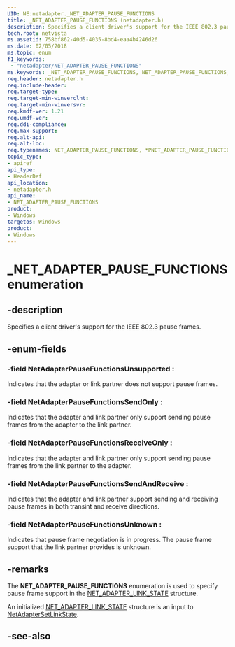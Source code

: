 ```yaml
---
UID: NE:netadapter._NET_ADAPTER_PAUSE_FUNCTIONS
title: _NET_ADAPTER_PAUSE_FUNCTIONS (netadapter.h)
description: Specifies a client driver's support for the IEEE 802.3 pause frames.
tech.root: netvista
ms.assetid: 758bf862-40d5-4035-8bd4-eaa4b4246d26
ms.date: 02/05/2018
ms.topic: enum
f1_keywords:
 - "netadapter/NET_ADAPTER_PAUSE_FUNCTIONS"
ms.keywords: _NET_ADAPTER_PAUSE_FUNCTIONS, NET_ADAPTER_PAUSE_FUNCTIONS, *PNET_ADAPTER_PAUSE_FUNCTIONS, 
req.header: netadapter.h
req.include-header:
req.target-type:
req.target-min-winverclnt:
req.target-min-winversvr:
req.kmdf-ver: 1.21
req.umdf-ver:
req.ddi-compliance:
req.max-support:
req.alt-api:
req.alt-loc:
req.typenames: NET_ADAPTER_PAUSE_FUNCTIONS, *PNET_ADAPTER_PAUSE_FUNCTIONS
topic_type: 
- apiref
api_type: 
- HeaderDef
api_location:
- netadapter.h
api_name: 
- NET_ADAPTER_PAUSE_FUNCTIONS
product:
- Windows
targetos: Windows
product:
- Windows
---
```


# _NET_ADAPTER_PAUSE_FUNCTIONS enumeration

## -description



Specifies a client driver's support for the IEEE 802.3 pause frames.

## -enum-fields

### -field NetAdapterPauseFunctionsUnsupported : 
Indicates that the adapter or link partner does not support pause frames.

### -field NetAdapterPauseFunctionsSendOnly : 
Indicates that the adapter and link partner only support sending pause frames from the adapter to the link partner.

### -field NetAdapterPauseFunctionsReceiveOnly : 
Indicates that the adapter and link partner only support sending pause frames from the link partner to the adapter.

### -field NetAdapterPauseFunctionsSendAndReceive : 
Indicates that the adapter and link partner support sending and receiving pause frames in both transint and receive directions.

### -field NetAdapterPauseFunctionsUnknown : 
Indicates that pause frame negotiation is in progress. The pause frame support that the link partner provides is unknown.

## -remarks

The **NET_ADAPTER_PAUSE_FUNCTIONS** enumeration is used to specify pause frame support in the [NET_ADAPTER_LINK_STATE](ns-netadapter-_net_adapter_link_state.md) structure.

An initialized [NET_ADAPTER_LINK_STATE](ns-netadapter-_net_adapter_link_state.md) structure is an input to [NetAdapterSetLinkState](nf-netadapter-netadaptersetlinkstate.md).



## -see-also
